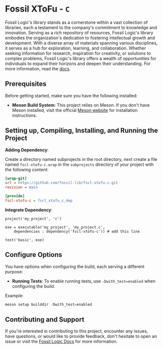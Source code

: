 # Fossil XToFu - `C`

Fossil Logic's library stands as a cornerstone within a vast collection of libraries, each a testament to the company's commitment to knowledge and innovation. Serving as a rich repository of resources, Fossil Logic's library embodies the organization's dedication to fostering intellectual growth and development. With a diverse array of materials spanning various disciplines, it serves as a hub for exploration, learning, and collaboration. Whether seeking information for research, inspiration for creativity, or solutions to complex problems, Fossil Logic's library offers a wealth of opportunities for individuals to expand their horizons and deepen their understanding. For more information, read the [docs](https://fossillogic.com/docs-category/fossil-libraries/).

## Prerequisites

Before getting started, make sure you have the following installed:

- **Meson Build System**: This project relies on Meson. If you don't have Meson installed, visit the official [Meson website](https://mesonbuild.com/Getting-meson.html) for installation instructions.

## Setting up, Compiling, Installing, and Running the Project

**Adding Dependency**:

Create a directory named subprojects in the root directory, next create a file named `fscl-xtofu-c.wrap` in the `subprojects` directory of your project with the following content:

   ```ini
   [wrap-git]
   url = https://github.com/fossil-lib/fscl-xtofu-c.git
   revision = main
   
   [provide]
   fscl-xtofu-c = fscl_xtofu_c_dep
   ```

**Integrate Dependency**:
   ```meson
   project('my_project', 'c')

   exe = executable('my_project', 'my_project.c',
       dependencies : dependency('fscl-xtofu-c')) # add this line

   test('basic', exe)
   ```

## Configure Options

You have options when configuring the build, each serving a different purpose:

- **Running Tests**: To enable running tests, use `-Dwith_test=enabled` when configuring the build.

Example:

```python
meson setup builddir -Dwith_test=enabled
```

## Contributing and Support

If you're interested in contributing to this project, encounter any issues, have questions, or would like to provide feedback, don't hesitate to open an issue or visit the [Fossil Logic Docs](https://fossillogic.com/the-docs) for more information.
